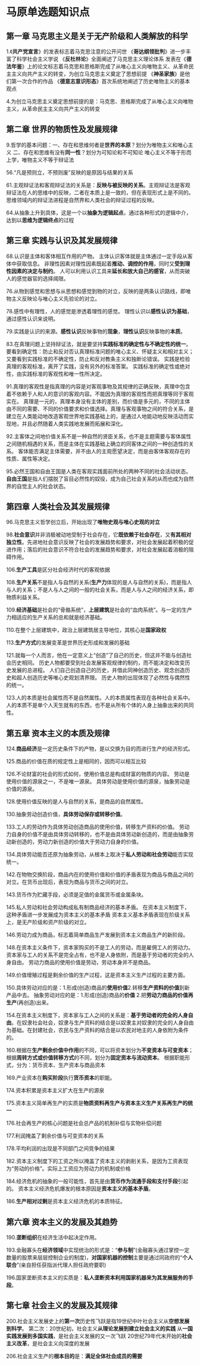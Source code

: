 # 马原单选题知识点

## 第一章 马克思主义是关于无产阶级和人类解放的科学

1.《**共产党宣言**》的发表标志着马克思注意的公开问世
    《**哥达纲领批判**》进一步丰富了科学社会主义学说
    《**反杜林论**》全面阐述了马克思主义理论体系
    发表在《**德法年鉴**》上的论文标志着马克思和恩格斯完成了从唯心主义向唯物主义、从革命民主主义向共产主义的转变，为创立马克思主义奠定了思想前提
    《**神圣家族**》是他们第一次合作的作品
    《**德意志意识形态**》首次系统地阐述了历史唯物主义的基本观点

4.为创立马克思主义奠定思想前提的是：马克思、恩格斯完成了从唯心主义向唯物主义，从革命民主主义向共产主义的转变

## 第二章 世界的物质性及发展规律
9.哲学的基本问题：一、存在和思维何者是**世界的本原**？划分为唯物主义和唯心主义 二、存在和思维有没有**同一性**？划分为可知论和不可知论
唯心主义不等于形而上学，唯物主义不等于辩证法

56.“凡是预则立，不预则废”反映的是原因与结果的关系

61.主观辩证法和客观辩证法的关系是：**反映与被反映的关系**。主观辩证法是客观辩证法在人的思维中的反映，二者在本质上是一致的，但在表现形式上是不同的。
思维领域内的辩证法进程是自然界和人类社会的辩证过程的反映。

64.从抽象上升到具体，这是一个以**抽象为逻辑起点**，通过各种形式的逻辑中介，达到以**思维为逻辑终点**的过程

## 第三章 实践与认识及其发展规律
68.认识是主体和客体相互作用的产物。
主体认识客体就是主体通过一定手段从客体中获取信息。
非理性因素对理性因素既起着**推动、调控的作用**，同时又**受到理性因素的决定与制约**。
人可以利用认识工具来**延长和放大自己的感官**，从而突破人的感觉器官的选择阈限。

76.从物到感觉和思想与从思想和感觉到物的对立，反映的是两条认识路线，即唯物主义反映论与唯心主义先验论的对立。

78.感性中有理性，人的感觉是渗透着理性的感觉。
理性认识以**感性认识为基础**，通过感性认识来说明。

79.实践是认识的来源。**感性认识**反映事物的**现象**，**理性认识**反映事物的**本质**。

83.在真理问题上坚持辩证法，就是要坚持**实践标准的确定性与不确定性的统一**。要看到确定性：防止和反对否认真理标准问题的唯心主义、怀疑主义和相对主义；又要看到实践标准的不确定性，防止和反对教条主义和独断论错误。
实践是检验真理的客观标准，离开了实践，没有另外的标准答案。
实践标准的确定性或绝对性，由实践标准的客观性和唯一性所决定。

91.真理的客观性是指真理的内容是对客观事物及其规律的正确反映，真理中包含着不依赖于人和人的意识的客观内容。不能因为真理的客观性而把真理等同于客观实在。
真理是一元的，真理本身没有主体的差别，而价值是多元的，不同的主体由不同的需要、不同的价值要求和价值选择。真理与客观事物之间的符合关系，是建立在人类能动地改造客观世界地实践基础上的，是通过人地能动地反映活动而实现地，并且必然随着人类实践地发展而拓展和深化。

92.主客体之间地价值关系不是一种自然的贤臣关系，也不是主题需要与客体属性之间随机相遇的关系，而是主体在实践基础上确立的同客体之间的一种创造性的关系。
客体能否满足主体需要，并不由人的主观愿望决定，而是由客体客观存在的性质、属性等决定。

95.必然王国和自由王国是人类在客观实践面前所处的两种不同的社会活动状态。**自由王国**是指人们摆脱了盲目必然性的奴役，成为自己社会关系的从而也成为自然界的自觉主人的社会状态。

## 第四章 人类社会及其发展规律
96.马克思主义哲学创立后，开始出现了**唯物史观与唯心史观的对立**

98.**社会意识**并非消极被动地受制于社会存在，它**既依赖于社会存在**，又**有其相对独立性**。先进地社会意识反映了社会的发展趋势和要求，对社会发展起着积极的促进作用；落后的社会意识不符合社会的发展趋势和要求，对社会发展起着消极的阻碍作用。

106.**生产工具**是区分社会经济时代的客观依据

108.**生产关系**不是指人与自然的关系(**生产力**体现的是人与自然的关系)，而是指人与人的关系；不是人与人之间的一般的社会关系，而是人与人之间的经济关系，即物质利益关系。

109.**经济基础**是社会的“骨骼系统”，**上层建筑**是社会的“血肉系统”。与一定的生产力相适应的生产关系的总和就是经济基础。

110.在整个上层建筑中，政治上层建筑居主导地位，其核心是**国家政权**

113.**生产方式**的发展变革是世界历史形成和发展的基础

121.就每一个人而言，他在一定意义上“创造”了自己的历史，但这并不能与创造社会历史相同。
历史人物都要受到社会发展客观规律的制约，而不能决定和改变历史发展的总进程。
人们自己创造自己的历史，并借此同神创造历史、观念创造历史和超人创造历史等唯心史观划清界限。
历史人物的出现体现了必然性与偶然性的统一。

123.人的本质是社会属性而不是自然属性。人的本质属性表现在各种社会关系中。
人的本质不是单个人天生就有的东西，也不是从所有个体的人身上抽象出来的共同性。

## 第五章 资本主义的本质及规律

124.**商品经济**是一定历史条件下的产物，是以交换为目的而进行生产的经济形式。

125.商品的价值在质的规定性上是相同的，因而可以相互比较

126.不论财富的社会的形式如何，使用价值总是构成财富的物质的内容。
劳动是使用价值的源泉之一，不是唯一源泉。
具体劳动是使用价值的源泉，抽象劳动是价值的源泉。

128.使用价值反映的是人与自然的关系，是商品的自然属性。

130.抽象劳动创造价值，**具体劳动保存或转移价值**。

133.工人的劳动作为具体劳动创造商品的使用价值，转移生产资料的价值。
劳动力自身的价值不是由具体劳动转移的，也不是由具体劳动新创造的，而是由抽象劳动新创造的，劳动力新创造的价值大于劳动力自身的价值。

134.具体劳动能否还原为抽象劳动，从根本上取决于**私人劳动和社会劳动**能否实现统一。

142.在物物交换阶段，商品内在的使用价值和价值的矛盾表现为商品与商品之间的对立。在货币出现后，表现为商品与货币之间的对立。

143.货币作为贮藏手段，必须是足值的金属货币或金属条块。

145.私人劳动和社会劳动构成私有制商品经济的基本矛盾。
在资本主义制度下，这种矛盾进一步发展成为资本主义的基本矛盾
资本主义基本矛盾表现在阶级关系上，是无产阶级和资产阶级的对立。

146.劳动力成为商品，标志着简单商品生产发展到资本主义商品生产的新阶段。

148.在资本主义条件下，资本家购买的不是工人的劳动，而是雇佣工人的劳动力。资本家与工人的关系不是完全占有，也不是人身依附，而是基于劳动者的完全的人身自由。
劳动力商品的使用价值是劳动，劳动本身并不是商品。

149.价值增殖过程是剩余价值的生产过程，这是资本主义生产过程的主要方面。

150.具体劳动对应的是：1.形成(创造)商品的**使用价值**2.转移**生产资料的价值**到新产品中去。
抽象劳动对应的是：1.形成(创造)商品的**价值** 2.把**劳动力商品的价值再生产**(再创造)出来。

154.在资本主义制度下，资本家与工人之间的关系是：**基于劳动者的完全的人身自由**。在奴隶社会社会，奴隶与生产资料的结合是以奴隶主对奴隶的完全的人身自由为基础。在封建社会，农民与生产资料的结合是以农民对地主的人身依附为条件的。

160.根据在**生产剩余价值中作用**的不同，可以将资本划分为**不变资本与可变资本**；
根据**周转方式或价值转移方式**的不同，划分为**固定资本与流动资本**。
根据职能形式，分为：货币资本、生产资本与商品资本

169.产业资本在**购买阶段**执行**货币资本**的职能。

174.资本积累是资本主义扩大在生产的源泉

175.资本主义简单再生产的实质是**物质资料再生产与资本主义生产关系再生产的统一**

176.社会再生产的核心问题是社会总产品的机制补偿与实物补偿问题

177.利润掩盖了剩余价值与可变资本的关系

178.平均利润的出现是不同部门之间竞争的结果

182.资本主义制度下的工资之所以掩盖了资本主义的剥削关系，是因为工资表现为“劳动的价格”。实际上工资应为劳动力的机制或价格

184.经济危机的抽象的一般可能性，首先是由**货币作为流通手段和支付手段**引起的。
资本主义经济危机爆发的根本原因是**资本主义的基本矛盾**。

186.**生产相对过剩**是资本主义经济危机的本质特征。

## 第六章 资本主义的发展及其趋势

190.**垄断组织**在经济生活中起决定作用。

193.金融寡头在**经济领域**中实现统治的形式是：“**参与制**”(金融寡头通过掌控一定数量的股票来层层控制企业的制度)，**对国家机器的控制**主要是通过同政府的“**个人联合**”(亲自担任获指派代理人担任政府要职)

196.国家垄断资本主义的实质是：**私人垄断资本利用国家机器来为其发展服务的手段**。


## 第七章 社会主义的发展及其规律

200.社会主义发展史上的**第一次**历史性飞跃是指19世纪中叶社会主义从**空想发展到科学**。
第二次：20世纪初，社会主义**从理论发展到建立社会主义的实践**
从**一国实践发展到多国实践**，是社会主义发展的又一次飞跃
20世纪79年代末开始的**社会主义改革**，是社会主义向深度的发展

206.社会主义生产的**根本目的**是：**满足全体社会成员的需要**

